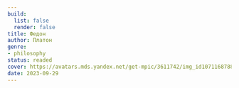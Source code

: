 ```yaml
---
build:
  list: false
  render: false
title: Федон
author: Платон
genre:
- philosophy
status: readed
cover: https://avatars.mds.yandex.net/get-mpic/3611742/img_id1071168788852537229.jpeg/orig
date: 2023-09-29
---
```


